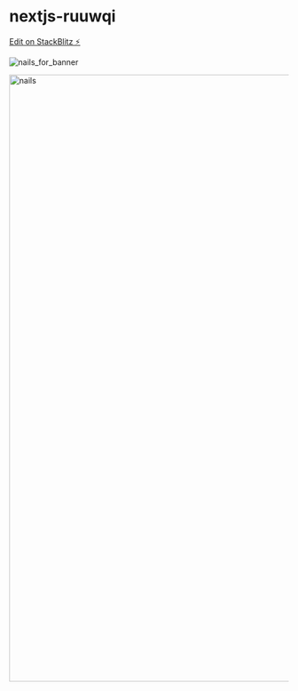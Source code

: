 # nextjs-ruuwqi

[Edit on StackBlitz ⚡️](https://stackblitz.com/edit/nextjs-ruuwqi)

![nails_for_banner](https://user-images.githubusercontent.com/70451928/166390465-fc137271-f827-4681-a6b4-85394b6936b5.jpg)

<img width="1092" alt="nails" src="https://user-images.githubusercontent.com/70451928/166622913-b12668b6-c853-49ab-a376-e2ee62c6dd8e.png">
